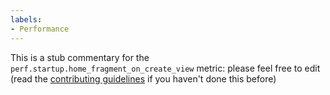 ```yaml
---
labels:
- Performance
---
```

This is a stub commentary for the `perf.startup.home_fragment_on_create_view` metric: please feel free to edit (read the
[contributing guidelines](https://github.com/mozilla/glean-annotations/blob/main/CONTRIBUTING.md)
if you haven't done this before)
